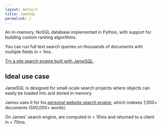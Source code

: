 ```yaml
---
layout: default
title: JameSQL
permalink: /
---
```


An in-memory, NoSQL database implemented in Python, with support for building custom ranking algorithms.

You can run full text search queries on thousands of documents with multiple fields in < 1ms.

[Try a site search engine built with JameSQL](https://jamesg.blog/search-pages/).

## Ideal use case

JameSQL is designed for small-scale search projects where objects can easily be loaded into and stored in memory.

James uses it for his [personal website search engine](https://jamesg.blog/search-pages/), which indexes 1,000+ documents (500,000+ words).

On James' search engine, are computed in < 10ms and returned to a client in < 70ms.